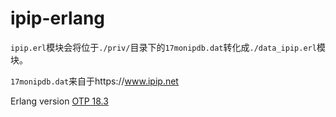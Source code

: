 # ipip-erlang
`ipip.erl`模块会将位于`./priv/`目录下的`17monipdb.dat`转化成`./data_ipip.erl`模块。

`17monipdb.dat`来自于https://www.ipip.net

Erlang version [OTP 18.3](http://www.erlang.org/downloads/18.3)

